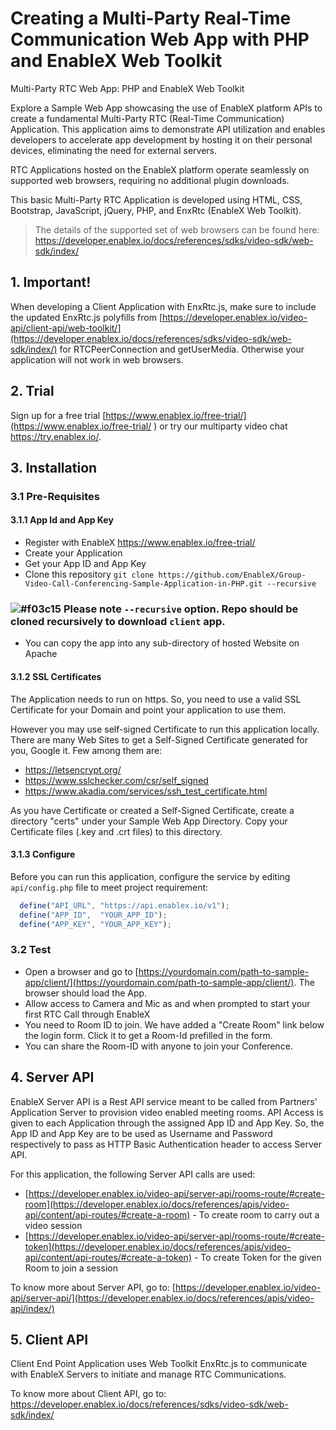 # Creating a Multi-Party Real-Time Communication Web App with PHP and EnableX Web Toolkit

Multi-Party RTC Web App: PHP and EnableX Web Toolkit 

Explore a Sample Web App showcasing the use of EnableX platform APIs to create a fundamental Multi-Party RTC (Real-Time Communication) Application. This application aims to demonstrate API utilization and enables developers to accelerate app development by hosting it on their personal devices, eliminating the need for external servers. 

RTC Applications hosted on the EnableX platform operate seamlessly on supported web browsers, requiring no additional plugin downloads. 

This basic Multi-Party RTC Application is developed using HTML, CSS, Bootstrap, JavaScript, jQuery, PHP, and EnxRtc (EnableX Web Toolkit). 

> The details of the supported set of web browsers can be found here:
> https://developer.enablex.io/docs/references/sdks/video-sdk/web-sdk/index/


## 1. Important!

When developing a Client Application with EnxRtc.js, make sure to include the updated EnxRtc.js polyfills from [https://developer.enablex.io/video-api/client-api/web-toolkit/](https://developer.enablex.io/docs/references/sdks/video-sdk/web-sdk/index/) for RTCPeerConnection and getUserMedia. Otherwise your application will not work in web browsers.


## 2. Trial

Sign up for a free trial [https://www.enablex.io/free-trial/](https://www.enablex.io/free-trial/ ) or try our multiparty video chat https://try.enablex.io/.


## 3. Installation

### 3.1 Pre-Requisites

#### 3.1.1 App Id and App Key 

* Register with EnableX [https://www.enablex.io/free-trial/ ](https://www.enablex.io/free-trial/ )
* Create your Application
* Get your App ID and App Key
* Clone this repository `git clone https://github.com/EnableX/Group-Video-Call-Conferencing-Sample-Application-in-PHP.git --recursive`
### ![#f03c15](https://via.placeholder.com/15/f03c15/000000?text=+) Please note `--recursive` option. Repo should be cloned recursively to download `client` app. 
* You can copy the app into any sub-directory of hosted Website on Apache

#### 3.1.2 SSL Certificates

The Application needs to run on https. So, you need to use a valid SSL Certificate for your Domain and point your application to use them. 

However you may use self-signed Certificate to run this application locally. There are many Web Sites to get a Self-Signed Certificate generated for you, Google it. Few among them are:

* https://letsencrypt.org/
* https://www.sslchecker.com/csr/self_signed
* https://www.akadia.com/services/ssh_test_certificate.html  

As you have Certificate or created a Self-Signed Certificate, create a directory "certs" under your Sample Web App Directory. Copy your Certificate files (.key and .crt files)  to this directory. 

#### 3.1.3 Configure

Before you can run this application, configure the service by editing `api/config.php` file to meet project requirement:
```javascript 
  define("API_URL",	"https://api.enablex.io/v1");
  define("APP_ID",	"YOUR_APP_ID");
  define("APP_KEY",	"YOUR_APP_KEY");
```

### 3.2 Test 

* Open a browser and go to [https://yourdomain.com/path-to-sample-app/client/](https://yourdomain.com/path-to-sample-app/client/). The browser should load the App. 
* Allow access to Camera and Mic as and when prompted to start your first RTC Call through EnableX
* You need to Room ID to join. We have added a "Create Room" link below the login form. Click it to get a Room-Id prefilled in the form. 
* You can share the Room-ID with anyone to join your Conference.


## 4. Server API

EnableX Server API is a Rest API service meant to be called from Partners' Application Server to provision video enabled
meeting rooms. API Access is given to each Application through the assigned App ID and App Key. So, the App ID and App Key
are to be used as Username and Password respectively to pass as HTTP Basic Authentication header to access Server API.

For this application, the following Server API calls are used:
* [https://developer.enablex.io/video-api/server-api/rooms-route/#create-room](https://developer.enablex.io/docs/references/apis/video-api/content/api-routes/#create-a-room) - To create room to carry out a video session
* [https://developer.enablex.io/video-api/server-api/rooms-route/#create-token](https://developer.enablex.io/docs/references/apis/video-api/content/api-routes/#create-a-token) - To create Token for the given Room to join a session

To know more about Server API, go to:
[https://developer.enablex.io/video-api/server-api/](https://developer.enablex.io/docs/references/apis/video-api/index/)


## 5. Client API

Client End Point Application uses Web Toolkit EnxRtc.js to communicate with EnableX Servers to initiate and manage RTC Communications.

To know more about Client API, go to:
https://developer.enablex.io/docs/references/sdks/video-sdk/web-sdk/index/
